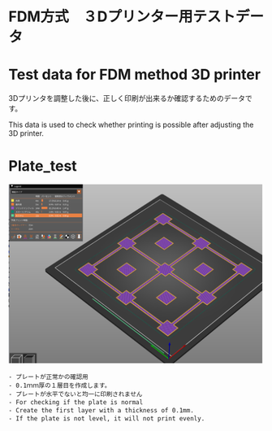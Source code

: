 # FDM方式　３Dプリンター用テストデータ
# Test data for FDM method 3D printer

3Dプリンタを調整した後に、正しく印刷が出来るか確認するためのデータです。

This data is used to check whether printing is possible after adjusting the 3D printer.


# Plate_test
 
![Plate_test](./Plate_test/Plate_test.png)

    - プレートが正常かの確認用 
    - 0.1ｍｍ厚の１層目を作成します。
    - プレートが水平でないと均一に印刷されません
    - For checking if the plate is normal
    - Create the first layer with a thickness of 0.1mm.
    - If the plate is not level, it will not print evenly.